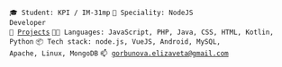 <code>🎓 Student: KPI / IM-31mp</code>
<code>👷 Speciality: NodeJS Developer</code><br>
<code>🧻 [Projects](PROJECTS.md)</code>
<code>🧑‍💻 Languages: JavaScript, PHP, Java, CSS, HTML, Kotlin, Python</code>
<code>📦 Tech stack: node.js, VueJS, Android, MySQL, Apache, Linux, MongoDB</code>
<code>📫 gorbunova.elizaveta@gmail.com</code>
